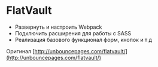 # FlatVault

- Развернуть и настроить Webpack
- Подключить расширения для работы с SASS
- Реализация базового функционал форм, кнопок и т д

Оригинал [http://unbouncepages.com/flatvault/](http://unbouncepages.com/flatvault/)
